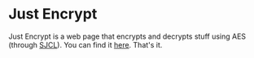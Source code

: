 Just Encrypt
============
Just Encrypt is a web page that encrypts and decrypts stuff using AES (through [SJCL](https://crypto.stanford.edu/sjcl/)). You can find it [here](http://users.ecs.soton.ac.uk/hc13g11/just-encrypt/). That's it.
